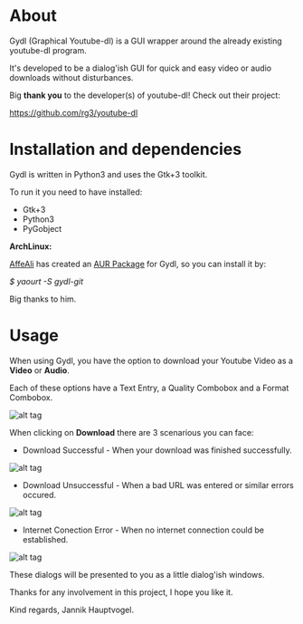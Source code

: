# About
Gydl (Graphical Youtube-dl) is a GUI wrapper around the already existing youtube-dl program.

It's developed to be a dialog'ish GUI for quick and easy video or audio downloads without disturbances.

Big **thank you** to the developer(s) of youtube-dl! Check out their project:

https://github.com/rg3/youtube-dl

# Installation and dependencies

Gydl is written in Python3 and uses the Gtk+3 toolkit.

To run it you need to have installed:

* Gtk+3
* Python3
* PyGobject

**ArchLinux:**

[AffeAli](https://github.com/AffeAli) has created an [AUR Package](https://aur.archlinux.org/packages/gydl-git/) for Gydl, so you can install it by:

*$ yaourt -S gydl-git*

Big thanks to him.

# Usage

When using Gydl, you have the option to download your Youtube Video as a **Video** or **Audio**.

Each of these options have a Text Entry, a Quality Combobox and a Format Combobox.

![alt tag](http://i.imgur.com/rRPfQAQ.png)

When clicking on **Download** there are 3 scenarious you can face:

* Download Successful      - When your download was finished successfully.

![alt tag](http://imgur.com/pQLJLVP)

* Download Unsuccessful    - When a bad URL was entered or similar errors occured.

![alt tag](http://i.imgur.com/yRdpYUU.png)

* Internet Conection Error - When no internet connection could be established.

![alt tag](http://i.imgur.com/zcJedAp.png)

These dialogs will be presented to you as a little dialog'ish windows.

Thanks for any involvement in this project, I hope you like it.

Kind regards, Jannik Hauptvogel.
